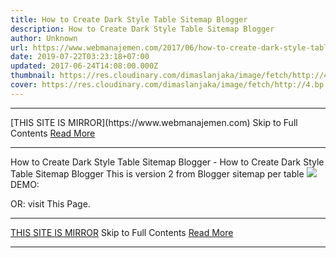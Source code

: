 ```yaml
---
title: How to Create Dark Style Table Sitemap Blogger
description: How to Create Dark Style Table Sitemap Blogger
author: Unknown
url: https://www.webmanajemen.com/2017/06/how-to-create-dark-style-table-sitemap.html
date: 2019-07-22T03:23:18+07:00
updated: 2017-06-24T14:08:00.000Z
thumbnail: https://res.cloudinary.com/dimaslanjaka/image/fetch/http://4.bp.blogspot.com/-0ALg8SCnD24/VSsqzL7AxJI/AAAAAAAACOQ/4w_tFyoUEVo/s320/Menerapkan%2BDaftar%2Bisi%2BMenurut%2BLabel.png
cover: https://res.cloudinary.com/dimaslanjaka/image/fetch/http://4.bp.blogspot.com/-0ALg8SCnD24/VSsqzL7AxJI/AAAAAAAACOQ/4w_tFyoUEVo/s320/Menerapkan%2BDaftar%2Bisi%2BMenurut%2BLabel.png
---
```


<hr/> [THIS SITE IS MIRROR](https://www.webmanajemen.com) Skip to Full Contents <a href="https://www.webmanajemen.com/2017/06/how-to-create-dark-style-table-sitemap.html" rel="follow" class="button" id="read-more">Read More</a> <hr/> How to Create Dark Style Table Sitemap Blogger - How to Create Dark Style Table Sitemap Blogger This is version 2 from Blogger sitemap per table

<div-sitemap id='wrapper'>
<div-sitemap dir="ltr" style="text-align:left;" trbidi="on">
<div-sitemap class="table-of-content" id="table-of-content">
<div-sitemap class='loading'><img class='loading' src='https://res.cloudinary.com/dimaslanjaka/image/fetch/http://www.robosoftin.com/asset/custom/img/icon-load.gif'></div-sitemap></div-sitemap>
</div-sitemap>
</div-sitemap>
   <script async='async' custom-element='div-sitemap' src='https://cdnjs.cloudflare.com/ajax/libs/modernizr/2.8.3/modernizr.min.js'></script>
  <link href='https://cdnjs.cloudflare.com/ajax/libs/meyer-reset/2.0/reset.min.css' rel='stylesheet'>
 <link href='https://codepen.io/dimaslanjaka/pen/zwwNGj.css' rel='stylesheet preload' scoped=''>
<script type='text/javascript'>
  var toc_config = {
    url: 'https://www.webmanajemen.com/',
    containerId: 'table-of-content',
    showNew: 15,
    newText: ' <strong style="font-weight:normal;font-style:normal;color:#fff;font-size:11px;background:#009fef;padding:1px 6px 3px 6px;line-height:normal;float:right;border-radius:3px;">baru</strong>',
    sortAlphabetically: {
        thePanel: true,
        theList: true
    },
    maxResults: 9999,
    activePanel: 1,
    slideSpeed: {
        down: 400,
        up: 400
    },
    slideEasing: {
        down: null,
        up: null
    },
    slideCallback: {
        down: function() {},
        up: function() {}
    },
    clickCallback: function() {},
    jsonCallback: '_toc',
    delayLoading: 0
};
!function(e,o){var t=o.getElementById(toc_config.containerId),c=o.getElementsByTagName("head")[0],n=[];e[toc_config.jsonCallback]=function(e){for(var o,c,i=e.feed.entry,a=e.feed.category,l="",s=0,d=a.length;d>s;++s)n.push(a[s].term);for(var r=0,f=i.length;f>r;++r)(toc_config.showNew||toc_config.showNew>0)&&r<toc_config.showNew+1&&(i[r].title.$t+=" %new%");i=toc_config.sortAlphabetically.theList?i.sort(function(e,o){return e.title.$t.localeCompare(o.title.$t)}):i,toc_config.sortAlphabetically.thePanel&&n.sort();for(var g=0,h=n.length;h>g;++g){l+='<h3 class="toc-header">'+n[g]+"</h3>",l+='<div class="toc-content"><ol>';for(var _=0,p=i.length;p>_;++_){o=i[_].title.$t;for(var w=0,u=i[_].link.length;u>w;++w)if("alternate"==i[_].link[w].rel){c=i[_].link[w].href;break}for(var v=0,m=i[_].category.length;m>v;++v)n[g]==i[_].category[v].term&&(l+='<li><a rel="nofollow" rel="noreferrer"href="'+c+'">'+o.replace(/ \%new\%$/,"")+"</a>"+(o.match(/\%new\%/)?" "+toc_config.newText:"")+"</li>")}l+="</ol></div>"}t.innerHTML=l,"undefined"!=typeof jQuery&&($("#"+toc_config.containerId+" .toc-content").hide(),$("#"+toc_config.containerId+" .toc-header").click(function(){$(this).hasClass("active")||(toc_config.clickCallback(this),$("#"+toc_config.containerId+" .toc-header").removeClass("active").next().slideUp(toc_config.slideSpeed.up,toc_config.slideEasing.up,toc_config.slideCallback.up),$(this).addClass("active").next().slideDown(toc_config.slideSpeed.down,toc_config.slideEasing.down,toc_config.slideCallback.down))}).eq(toc_config.activePanel-1).addClass("active").next().slideDown(toc_config.slideSpeed.down,toc_config.slideEasing.down,toc_config.slideCallback.down))};var i=o.createElement("script");i.src=toc_config.url.replace(/\/$/,"")+"/feeds/posts/summary?alt=json-in-script&max-results="+toc_config.maxResults+"&callback="+toc_config.jsonCallback,"onload"==toc_config.delayLoading?e.onload=function(){c.appendChild(i)}:e.setTimeout(function(){c.appendChild(i)},toc_config.delayLoading)}(window,document);
</script>
DEMO:

OR: visit This Page. <hr/> [THIS SITE IS MIRROR](https://www.webmanajemen.com) Skip to Full Contents <a href="https://www.webmanajemen.com/2017/06/how-to-create-dark-style-table-sitemap.html" rel="follow" class="button" id="read-more">Read More</a> <hr/>